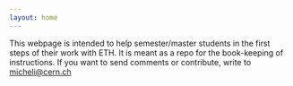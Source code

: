 ```yaml
---
layout: home
---
```


This webpage is intended to help semester/master students in the first steps of their work with ETH. 
It is meant as a repo for the book-keeping of instructions. If you want to send comments
or contribute, write to micheli@cern.ch

